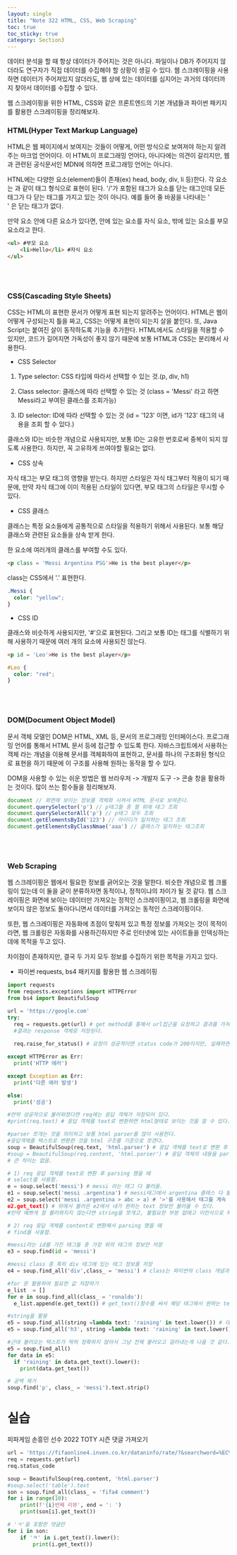 ```yaml
---
layout: single
title: "Note 322 HTML, CSS, Web Scraping"
toc: true
toc_sticky: true
category: Section3
---
```


데이터 분석을 할 때 항상 데이터가 주어지는 것은 아니다. 파일이나 DB가 주어지지 않더라도 연구자가 직접 데이터를 수집해야 할 상황이 생길 수 있다. 웹 스크레이핑을 사용하면
데이터가 주어져있지 않더라도, 웹 상에 있는 데이터를 심지어는 과거의 데이터까지 찾아서 데이터를 수집할 수 있다.

웹 스크레이핑을 위한 HTML, CSS와 같은 프론트엔드의 기본 개념들과 파이썬 패키지를 활용한 스크레이핑을 정리해보자.

### HTML(Hyper Text Markup Language)
HTML은 웹 페이지에서 보여지는 것들이 어떻게, 어떤 방식으로 보여져야 하는지 알려주는 마크업 언어이다. 이 HTML이 프로그래밍 언어다, 아니다에는 의견이 갈리지만,
웹과 관련된 공식문서인 MDN에 의하면 프로그래밍 언어는 아니다.

HTNL에는 다양한 요소(element)들이 존재(ex) head, body, div, li 등)한다. 각 요소는 <head> </head> 과 같이 태그 형식으로 표현이 된다. '/'가 포함된 태그가 요소를 닫는 태그인데
모든 태그가 다 닫는 태그를 가지고 있는 것이 아니다. 예를 들어 줄 바꿈을 나타내는 '<br>' 은 닫는 태그가 없다.

만약 요소 안에 다른 요소가 있다면, 안에 있는 요소를 자식 요소, 밖에 있는 요소를 부모 요소라고 한다.

```html
<ul> #부모 요소
    <li>Hello</li> #자식 요소
</ul>
```

<br>



<br>

### CSS(Cascading Style Sheets)
CSS는 HTML이 표현한 문서가 어떻게 표현 되는지 알려주는 언어이다. HTML은 웹이 어떻게 구성되는지 틀을 짜고, CSS는 어떻게 표현이 되는지 살을 붙인다. 또, Java Script는 붙여진 살이
동작하도록 기능을 추가한다. HTML에서도 스타일을 적용할 수 있지만, 코드가 길어지면 가독성이 좋지 않기 때문에 보통 HTML과 CSS는 분리해서 사용한다.

- CSS Selector

1) Type selector: CSS 타입에 따라서 선택할 수 있는 것.(p, div, h1)

2) Class selector: 클래스에 따라 선택할 수 있는 것 (class = 'Messi' 라고 하면 Messi라고 부여된 클래스를 조회가능)

3) ID selector: ID에 따라 선택할 수 있는 것 (id = '123' 이면, id가 '123' 태그의 내용을 조회 할 수 있다.)

클래스와 ID는 비슷한 개념으로 사용되지만, 보통 ID는 고유한 번호로써 중복이 되지 않도록 사용한다. 하지만, 꼭 고유하게 쓰여야할 필요는 없다.

- CSS 상속

자식 태그는 부모 태그의 영향을 받는다. 하지만 스타일은 자식 태그부터 적용이 되기 때문에, 만약 자식 태그에 이미 적용된 스타일이 있다면, 부모 태그의 스타일은 무시할 수 있다.

- CSS 클래스

클래스는 특정 요소들에게 공통적으로 스타일을 적용하기 위해서 사용된다. 보통 해당 클래스와 관련된 요소들을 상속 받게 한다.

한 요소에 여러개의 클래스를 부여할 수도 있다.

```html
<p class = 'Messi Argentina PSG'>He is the best player</p>
```

class는 CSS에서 '.' 표현한다.

```css
.Messi {
  color: "yellow";
}
```

- CSS ID

클래스와 비슷하게 사용되지만,  '#'으로 표현된다. 그리고 보통 ID는 태그를 식별하기 위해 사용하기 때문에 여러 개의 요소에 사용되진 않는다.

```html
<p id = 'Leo'>He is the best player</p>
```

```css
#Leo {
  color: "red";
}
```

<br>




<br>


### DOM(Document Object Model)
문서 객체 모델인 DOM은 HTML, XML 등, 문서의 프로그래밍 인터페이스다. 프로그래밍 언어를 통해서 HTML 문서 등에 접근할 수 있도록 한다. 자바스크립트에서 사용하는 객체 라는 개념을 이용해 문서를 객체화하여 표현하고,
문서를 하나의 구조화된 형식으로 표현을 하기 때문에 이 구조를 사용해 원하는 동작을 할 수 있다.

DOM을 사용할 수 있는 쉬운 방법은 웹 브라우저 -> 개발자 도구 -> 콘솔 창을 활용하는 것이다. 많이 쓰는 함수들을 정리해보자.

```javascript
document // 화면에 보이는 정보를 객체화 시켜서 HTML 문서로 보여준다.
document.querySelector('p') // p태그들 중 젤 위에 태그 조회
document.querySelectorAll('p') // p태그 모두 조회
document.getElementsById('123') // 아이디가 일치하는 태그 조회
document.getElementsByClassNmae('aaa') // 클래스가 일치하는 태그조회
```


<br>



<br>


### Web Scraping
웹 스크레이핑은 웹에서 필요한 정보를 긁어오는 것을 말한다. 비슷한 개념으로 웹 크롤링이 있는데 이 둘을 굳이 분류하자면 동적이냐, 정적이냐의 차이가 될 것 같다.
웹 스크레이핑은 화면에 보이는 데이터만 가져오는 정적인 스크레이핑이고, 웹 크롤링을 화면에 보이지 않은 정보도 돌아다니면서 데이터를 가져오는 동적인 스크레이핑이다.

또한, 웹 스크레이핑은 자동화에 초점이 맞춰져 있고 특정 정보를 가져오는 것이 목적이라면, 웹 크롤링은 자동화를 사용하긴하지만 주로 인터넷에 있는 사이트들을 인덱싱하는데에
목적을 두고 있다.

차이점이 존재하지만, 결국 두 가지 모두 정보를 수집하기 위한 목적을 가지고 있다.

- 파이썬 requests, bs4 패키지를 활용한 웹 스크레이핑

```python
import requests
from requests.exceptions import HTTPError
from bs4 import BeautifulSoup

url = 'https://google.com'
try:
  req = requests.get(url) # get method를 통해서 url접근을 요청하고 결과를 가져온다.
  #결과는 response 객체로 저장된다.
  
  req.raise_for_status() # 요청이 성공적이면 status code가 200이지만, 실패하면 에러가 발생하게 한다.

except HTTPError as Err:
  print('HTTP 에러')

except Exception as Err:
  print('다른 에러 발생')

else:
  print('성공')

#만약 성공적으로 불러와졌다면 req에는 응답 객체가 저장되어 있다.
#print(req.text) # 응답 객체를 text로 변환하면 html형태로 보이는 것을 알 수 있다.

#parser 쪼개는 것을 의미하고 보통 html parser를 많이 사용한다.
#응답객체를 텍스트로 변환한 것을 html 구조를 기준으로 쪼갠다.
soup = BeautifulSoup(req.text, 'html.parser') # 응답 객체를 text로 변환 후 parsing
#soup = BeautifulSoup(req.content, 'html.parser') # 응답 객체의 내용을 parsing
# 큰 차이는 없음.
```

```python
# 1) req 응답 객체를 text로 변환 후 parsing 했을 때
# select를 사용함.
e = soup.select('messi') # messi 라는 태그 다 불러옴.
e1 = soup.select('messi .argentina') # messi태그에서 argentina 클래스 다 불러옴
e2 = soup.select('messi .argentina > abc > a) # '>'를 사용해서 태그를 계속 세분화해서 정보를 불러올 수 있음.
e2.get_text() # 위에서 불러온 e2에서 내가 원하는 text 정보만 불러올 수 있다.
#만약 예쁘게 잘 불러와지지 않는다면 string을 쪼개고, 불필요한 부분 없애고 이런식으로 해서 다듬어야 한다.
```

```python
# 2) req 응답 객체를 content로 변환해서 parsing 했을 때
# find를 사용함.

#messi라는 id를 가진 태그들 중 가장 위의 태그의 정보만 저장
e3 = soup.find(id = 'messi')

#messi class 중 특히 div 태그에 있는 태그 정보를 저장
e4 = soup.find_all('div',class_ = 'messi') # class는 파이썬의 class 개념과 비교하기 위해 _ 를 붙여야함

#for 문 활용하여 필요한 값 저장하기
e_list  = []
for e in soup.find_all(class_ = 'ronaldo'):
  e_list.append(e.get_text()) # get_text()함수를 써서 해당 태그에서 원하는 text만 불러옴

#string을 활용
e5 = soup.find_all(string =lambda text: 'raining' in text.lower()) # 대소문자 실수가 있어도 정보를 잘 가져올 수 있게끔 소문자화
e5 = soup.find_all('h3', string =lambda text: 'raining' in text.lower()) #위에처럼 하면 요소가 아닌 string이 리턴된다. 따라서 요소로 리턴을 받으려면 태그를 추가해줘야한다.

#근데 불러오는 텍스트가 딱히 정확하지 않아서 그냥 전체 불러오고 걸러내는게 나을 것 같다.
e5 = soup.find_all()
for data in e5:
  if 'raining' in data.get_text().lower():
    print(data.get_text())

# 공백 제거
soup.find('p', class_ = 'messi').text.strip()
```

# 실습
피파게임 손흥민 선수 2022 TOTY 시즌 댓글 가져오기

```python
url = 'https://fifaonline4.inven.co.kr/dataninfo/rate/?&searchword=%EC%86%90%ED%9D%A5%EB%AF%BC&season=258'
req = requests.get(url)
req.status_code

soup = BeautifulSoup(req.content, 'html.parser')
#soup.select('table').text
son = soup.find_all(class_ = 'fifa4 comment')
for i in range(10):
    print(f'{i}번째 리뷰', end = ': ')
    print(son[i].get_text())

# 'ㅋ'을 포함한 댓글만
for i in son:
    if 'ㅋ' in i.get_text().lower():
        print(i.get_text())
```
